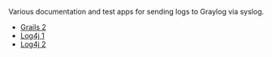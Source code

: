 Various documentation and test apps for sending logs to Graylog via syslog.

- [Grails 2](grails2/)
- [Log4j 1](log4j1/)
- [Log4j 2](log4j2/)
